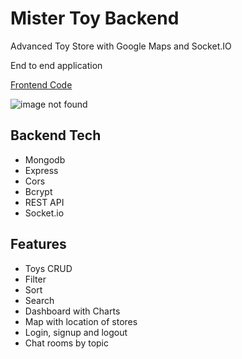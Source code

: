 # Mister Toy Backend

<p>Advanced Toy Store with Google Maps and Socket.IO</p>
<p>End to end application</p>
<a href="https://github.com/shaniKupiec/Mister-Toy-Frontend" target="blank">Frontend Code</a>

![image not found](https://res.cloudinary.com/trellox/image/upload/v1657785930/github%20-%20readme/toys_yjgfjt.jpg)

## Backend Tech
- Mongodb
- Express
- Cors
- Bcrypt
- REST API
- Socket.io

## Features
- Toys CRUD
- Filter
- Sort
- Search
- Dashboard with Charts
- Map with location of stores
- Login, signup and logout
- Chat rooms by topic
